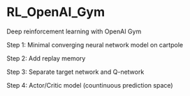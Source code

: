 # RL_OpenAI_Gym

Deep reinforcement learning with OpenAI Gym

Step 1: Minimal converging neural network model on cartpole

Step 2: Add replay memory

Step 3: Separate target network and Q-network

Step 4: Actor/Critic model (countinuous prediction space)
